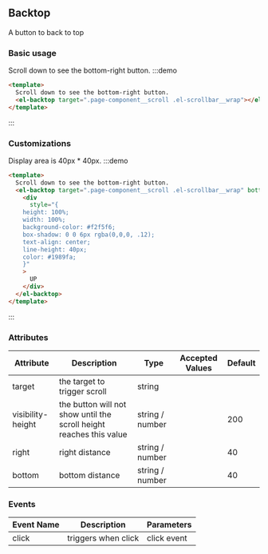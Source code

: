 ## Backtop

A button to back to top

### Basic usage

Scroll down to see the bottom-right button.
:::demo

```html
<template>
  Scroll down to see the bottom-right button.
  <el-backtop target=".page-component__scroll .el-scrollbar__wrap"></el-backtop>
</template>
```

:::

### Customizations

Display area is 40px \* 40px.
:::demo

```html
<template>
  Scroll down to see the bottom-right button.
  <el-backtop target=".page-component__scroll .el-scrollbar__wrap" bottom="100">
    <div
      style="{
    height: 100%;
    width: 100%;
    background-color: #f2f5f6;
    box-shadow: 0 0 6px rgba(0,0,0, .12);
    text-align: center;
    line-height: 40px;
    color: #1989fa;
    }"
    >
      UP
    </div>
  </el-backtop>
</template>
```

:::

### Attributes

| Attribute         | Description                                                         | Type            | Accepted Values | Default |
| ----------------- | ------------------------------------------------------------------- | --------------- | --------------- | ------- |
| target            | the target to trigger scroll                                        | string          |                 |         |
| visibility-height | the button will not show until the scroll height reaches this value | string / number |                 | 200     |
| right             | right distance                                                      | string / number |                 | 40      |
| bottom            | bottom distance                                                     | string / number |                 | 40      |

### Events

| Event Name | Description         | Parameters  |
| ---------- | ------------------- | ----------- |
| click      | triggers when click | click event |
